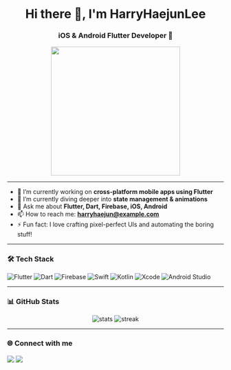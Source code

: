 <h1 align="center">Hi there 👋, I'm HarryHaejunLee</h1>
<h3 align="center">iOS & Android Flutter Developer 🚀</h3>

<p align="center">
  <img src="https://media.giphy.com/media/qgQUggAC3Pfv687qPC/giphy.gif" width="300" />
</p>

---

- 🔭 I’m currently working on **cross-platform mobile apps using Flutter**
- 🌱 I’m currently diving deeper into **state management & animations**
- 💬 Ask me about **Flutter, Dart, Firebase, iOS, Android**
- 📫 How to reach me: **harryhaejun@example.com** <!-- 수정 필요 -->
- ⚡ Fun fact: I love crafting pixel-perfect UIs and automating the boring stuff!

---

### 🛠️ Tech Stack

![Flutter](https://img.shields.io/badge/Flutter-02569B?style=flat&logo=flutter&logoColor=white)
![Dart](https://img.shields.io/badge/Dart-0175C2?style=flat&logo=dart&logoColor=white)
![Firebase](https://img.shields.io/badge/Firebase-FFCA28?style=flat&logo=firebase&logoColor=white)
![Swift](https://img.shields.io/badge/Swift-F05138?style=flat&logo=swift&logoColor=white)
![Kotlin](https://img.shields.io/badge/Kotlin-7F52FF?style=flat&logo=kotlin&logoColor=white)
![Xcode](https://img.shields.io/badge/Xcode-1575F9?style=flat&logo=xcode&logoColor=white)
![Android Studio](https://img.shields.io/badge/Android%20Studio-3DDC84?style=flat&logo=android-studio&logoColor=white)

---

### 📊 GitHub Stats

<p align="center">
  <img src="https://github-readme-stats.vercel.app/api?username=HarryHaejunLee&show_icons=true&theme=tokyonight" alt="stats" />
  <img src="https://github-readme-streak-stats.herokuapp.com?user=HarryHaejunLee&theme=tokyonight" alt="streak" />
</p>

---

### 🌐 Connect with me

<p align="left">
  <a href="https://linkedin.com/in/harryhaejunlee" target="blank"><img align="center" src="https://img.shields.io/badge/LinkedIn-0A66C2?style=flat&logo=linkedin&logoColor=white" /></a>
  <a href="mailto:haejuni78@gmail.com"><img align="center" src="https://img.shields.io/badge/Email-D14836?style=flat&logo=gmail&logoColor=white" /></a>
</p>
